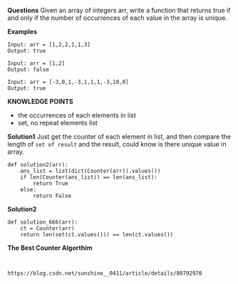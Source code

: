 **Questions**
Given an array of integers arr, write a function that returns true if and only if the number of occurrences of each value in the array is unique.

**Examples**
```
Input: arr = [1,2,2,1,1,3]
Output: true

Input: arr = [1,2]
Output: false

Input: arr = [-3,0,1,-3,1,1,1,-3,10,0]
Output: true

```
**KNOWLEDGE POINTS**
- the occurrences of each elements in list 
- set, no repeat elements list

**Solution1**
Just get the counter of each element in list, and then compare the length of ```set of result``` and the result, could know is there unique value in array.
```
def solution2(arr):
    ans_list = list(dict(Counter(arr)).values())
    if len(Counter(ans_list)) == len(ans_list):
        return True
    else:
        return False
```

**Solution2**
```
def solution_666(arr):
    ct = Counter(arr)
    return len(set(ct.values())) == len(ct.values())
```

**The Best Counter Algorthim**
```


https://blog.csdn.net/sunshine__0411/article/details/80792970
```
